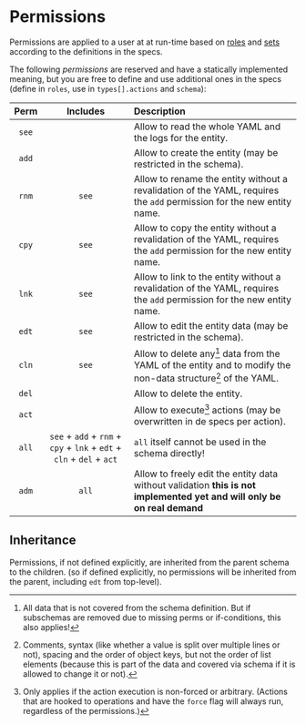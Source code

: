 # Permissions

Permissions are applied to a user at at run-time based on
[roles](./specs/roles.md) and [sets](./specs/sets.md) according to the
definitions in the specs.

The following *permissions* are reserved and have a statically implemented
meaning, but you are free to define and use additional ones in the specs
(define in `roles`, use in `types[].actions` and `schema`):

| Perm  | Includes | Description |
|:-----:|:--------:|:------------|
| `see` |          | Allow to read the whole YAML and the logs for the entity. |
| `add` |          | Allow to create the entity (may be restricted in the schema). |
| `rnm` | `see`    | Allow to rename the entity without a revalidation of the YAML, requires the `add` permission for the new entity name. |
| `cpy` | `see`    | Allow to copy the entity without a revalidation of the YAML, requires the `add` permission for the new entity name. |
| `lnk` | `see`    | Allow to link to the entity without a revalidation of the YAML, requires the `add` permission for the new entity name. |
| `edt` | `see`    | Allow to edit the entity data (may be restricted in the schema). |
| `cln` | `see`    | Allow to delete any[^1] data from the YAML of the entity and to modify the non-data structure[^2] of the YAML. |
| `del` |          | Allow to delete the entity. |
| `act` |          | Allow to execute[^3] actions (may be overwritten in de specs per action). |
| `all` | `see` + `add` + `rnm` + `cpy` + `lnk` + `edt` + `cln` + `del` + `act` | `all` itself cannot be used in the schema directly! |
| `adm` | `all`    | Allow to freely edit the entity data without validation **this is not implemented yet and will only be on real demand** |

[^1]: All data that is not covered from the schema definition. But if subschemas
      are removed due to missing perms or if-conditions, this also applies!
[^2]: Comments, syntax (like whether a value is split over multiple lines or
      not), spacing and the order of object keys, but not the order of list
      elements (because this is part of the data and covered via schema if it
      is allowed to change it or not).
[^3]: Only applies if the action execution is non-forced or arbitrary. (Actions
      that are hooked to operations and have the `force` flag will always run,
      regardless of the permissions.)

## Inheritance

Permissions, if not defined explicitly, are inherited from the parent schema to
the children. (so if defined explicitly, no permissions will be inherited from
the parent, including `edt` from top-level).
